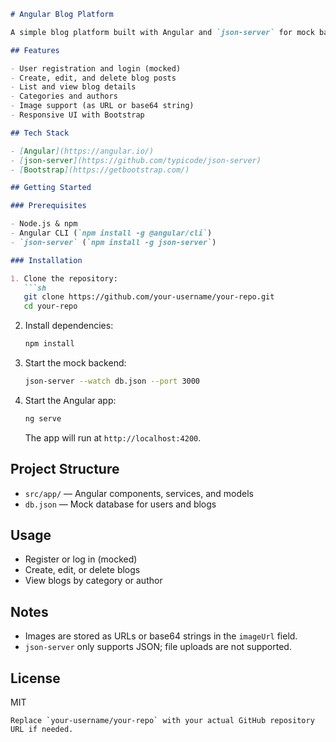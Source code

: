 ```markdown
# Angular Blog Platform

A simple blog platform built with Angular and `json-server` for mock backend APIs.

## Features

- User registration and login (mocked)
- Create, edit, and delete blog posts
- List and view blog details
- Categories and authors
- Image support (as URL or base64 string)
- Responsive UI with Bootstrap

## Tech Stack

- [Angular](https://angular.io/)
- [json-server](https://github.com/typicode/json-server)
- [Bootstrap](https://getbootstrap.com/)

## Getting Started

### Prerequisites

- Node.js & npm
- Angular CLI (`npm install -g @angular/cli`)
- `json-server` (`npm install -g json-server`)

### Installation

1. Clone the repository:
   ```sh
   git clone https://github.com/your-username/your-repo.git
   cd your-repo
   ```

2. Install dependencies:
   ```sh
   npm install
   ```

3. Start the mock backend:
   ```sh
   json-server --watch db.json --port 3000
   ```

4. Start the Angular app:
   ```sh
   ng serve
   ```
   The app will run at `http://localhost:4200`.

## Project Structure

- `src/app/` — Angular components, services, and models
- `db.json` — Mock database for users and blogs

## Usage

- Register or log in (mocked)
- Create, edit, or delete blogs
- View blogs by category or author

## Notes

- Images are stored as URLs or base64 strings in the `imageUrl` field.
- `json-server` only supports JSON; file uploads are not supported.

## License

MIT
```
Replace `your-username/your-repo` with your actual GitHub repository URL if needed.
